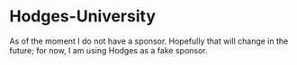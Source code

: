 # Hodges-University
As of the moment I do not have a sponsor. Hopefully that will change in the future; for now, I am using Hodges as a fake sponsor.
